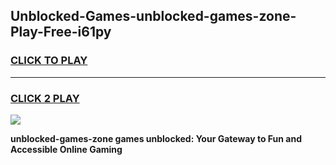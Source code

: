 
## Unblocked-Games-unblocked-games-zone-Play-Free-i61py
<h3>
<a href="https://premium76.site?title=unblocked-games-zone&ref=15A">CLICK TO PLAY</a></h3>
<hr>

<h3>
<a href="https://premium76.site?title=unblocked-games-zone&ref=15A">CLICK 2 PLAY</a>
  
</h3>

<a href="https://premium76.site?title=unblocked-games-zone&ref=15A"><img src="https://clearcache.store/games.png"></a>


**unblocked-games-zone games unblocked: Your Gateway to Fun and Accessible Online Gaming**

